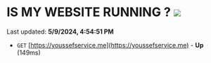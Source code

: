 # IS MY WEBSITE RUNNING ? [![](https://img.shields.io/static/v1?label=Sponsor&message=%E2%9D%A4&logo=GitHub&color=%23fe8e86)](https://github.com/sponsors/<username>)

Last updated: **5/9/2024, 4:54:51 PM**

- `GET` [https://youssefservice.me](https://youssefservice.me) - **Up** (149ms)
